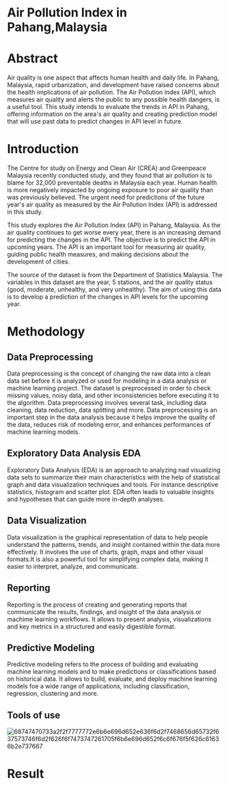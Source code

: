 # Air Pollution Index in Pahang,Malaysia
# Abstract
Air quality is one aspect that affects human health and daily life. In Pahang, Malaysia, rapid urbanization, and development have raised concerns about the health implications of air pollution. The Air Pollution Index (API), which measures air quality and alerts the public to any possible health dangers, is a useful tool. This study intends to evaluate the trends in API in Pahang, offering information on the area's air quality and creating prediction model that will use past data to predict changes in API level in future.
# Introduction
The Centre for study on Energy and Clean Air (CREA) and Greenpeace Malaysia recently conducted study, and they found that air pollution is to blame for 32,000 preventable deaths in Malaysia each year. Human health is more negatively impacted by ongoing exposure to poor air quality than was previously believed. The urgent need for predictions of the future year's air quality as measured by the Air Pollution Index (API) is addressed in this study. 

This study explores the Air Pollution Index (API) in Pahang, Malaysia. As the air quality continues to get worse every year, there is an increasing demand for predicting the changes in the API. The objective is to predict the API in upcoming years. The API is an important tool for measuring air quality, guiding public health measures, and making decisions about the development of cities.

The source of the dataset is from the Department of Statistics Malaysia. The variables in this dataset are the year, 5 stations, and the air quality status (good, moderate, unhealthy, and very unhealthy). The aim of using this data is to develop a prediction of the changes in API levels for the upcoming year. 

# Methodology
## Data Preprocessing
Data preprocessing is the concept of changing the raw data into a clean data set before it is analyzed or used for modeling in a data analysis or machine learning project. The dataset is preprocessed in order to check missing values, noisy data, and other inconsistencies before executing it to the algorithm. Data preprocessing involves several task, including data cleaning, data reduction, data splitting and more. Data preprocessing is an important step in the data analysis because it helps improve the quality of the data, reduces risk of modeling error, and enhances performances of machine learning models.
## Exploratory Data Analysis EDA
Exploratory Data Analysis (EDA) is an approach to analyzing nad visualizing data sets to summarize their main characteristics with the help of statistical graph and data visualization techniques and tools. For instance descriptive statistics, histogram and scatter plot. EDA often leads to valuable insights and hypotheses that can guide more in-depth analyses.
## Data Visualization
Data visualization is the graphical representation of data to help people understand the patterns, trends, and insight contained within the data more effectively. It involves the use of charts, graph, maps and other visual formats.It is also a powerful tool for simplifying complex data, making it easier to interpret, analyze, and communicate.
## Reporting
Reporting is the process of creating and generating reports that communicate the results, findings, and insight of the data analysis or machime learning workflows. It allows to present analysis, visualizations and key metrics in a structured and easily digestible format.
## Predictive Modeling
Predictive modeling refers to the process of building and evaluating machine learning models and to make predictions or classifications based on historical data. It allows to build, evaluate, and deploy machine learning models foe a wide range of applications, including classification, regression, clustering and more.

## Tools of use
![68747470733a2f2f7777772e6b6e696d652e636f6d2f7468656d65732f637573746f6d2f626f6f7473747261705f6b6e696d652f6c6f676f5f626c61636b2e737667](https://github.com/Valarmathy08/codeless-data-science-fundamental-2023-FTU-x-UMK/assets/93848560/e504d2c4-3204-417d-8ef9-9f2268ac1288)

# Result 

